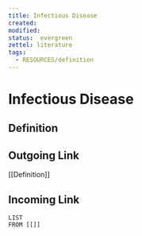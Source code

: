 ```yaml
---
title: Infectious Disease
created: 
modified: 
status:  evergreen
zettel: literature
tags:
  - RESOURCES/definition
---
```

# Infectious Disease
## Definition

## Outgoing Link
[[Definition]]
## Incoming Link
```dataview
LIST
FROM [[]]
```